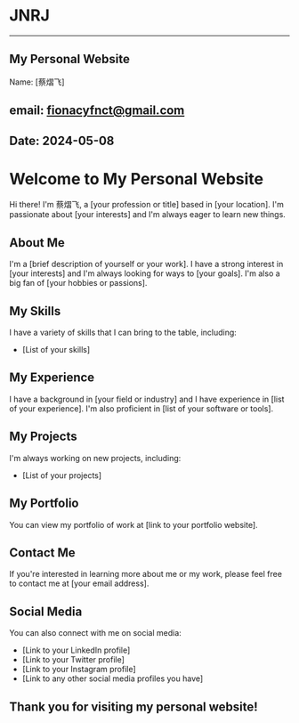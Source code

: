 # JNRJ
---
My Personal Website
---


Name: [蔡熠飞]


email: [fionacyfnct@gmail.com](mailto:your-email@example.com)
---


Date: 2024-05-08
---

# Welcome to My Personal Website

Hi there! I'm 蔡熠飞, a [your profession or title] based in [your location]. I'm passionate about [your interests] and I'm always eager to learn new things.

## About Me

I'm a [brief description of yourself or your work]. I have a strong interest in [your interests] and I'm always looking for ways to [your goals]. I'm also a big fan of [your hobbies or passions].

## My Skills

I have a variety of skills that I can bring to the table, including:

* [List of your skills]

## My Experience

I have a background in [your field or industry] and I have experience in [list of your experience]. I'm also proficient in [list of your software or tools].

## My Projects

I'm always working on new projects, including:

* [List of your projects]

## My Portfolio

You can view my portfolio of work at [link to your portfolio website].

## Contact Me

If you're interested in learning more about me or my work, please feel free to contact me at [your email address].

## Social Media

You can also connect with me on social media:

* [Link to your LinkedIn profile]
* [Link to your Twitter profile]
* [Link to your Instagram profile]
* [Link to any other social media profiles you have]

## Thank you for visiting my personal website!